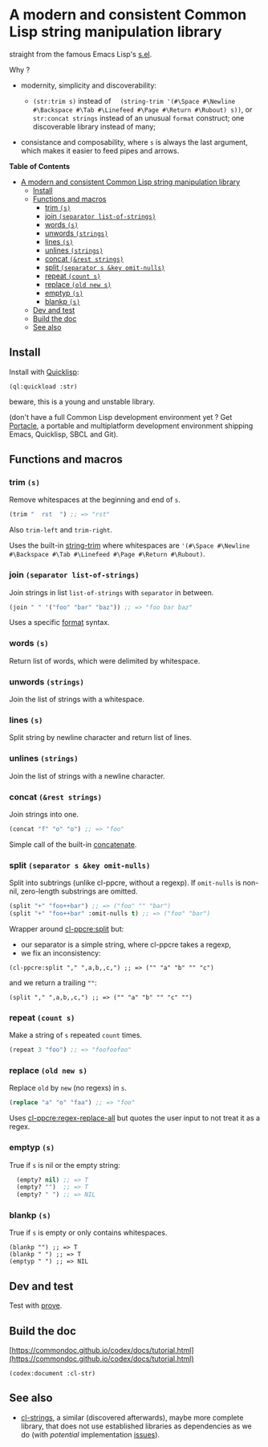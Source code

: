 # A modern and consistent Common Lisp string manipulation library

straight from the famous Emacs Lisp's [s.el](https://github.com/magnars/s.el).

Why ?

* modernity, simplicity and discoverability:

  - `(str:trim s)` instead of `  (string-trim '(#\Space #\Newline #\Backspace #\Tab #\Linefeed #\Page #\Return #\Rubout) s))`,
or `str:concat strings` instead of an unusual `format` construct; one discoverable library instead of many;

* consistance and composability, where `s` is always the last argument, which makes it
  easier to feed pipes and arrows.

<!-- markdown-toc start - Don't edit this section. Run M-x markdown-toc-generate-toc again -->
**Table of Contents**

- [A modern and consistent Common Lisp string manipulation library](#a-modern-and-consistent-common-lisp-string-manipulation-library)
    - [Install](#install)
    - [Functions and macros](#functions-and-macros)
        - [trim `(s)`](#trim-s)
        - [join `(separator list-of-strings)`](#join-separator-list-of-strings)
        - [words `(s)`](#words-s)
        - [unwords `(strings)`](#unwords-strings)
        - [lines `(s)`](#lines-s)
        - [unlines `(strings)`](#unlines-strings)
        - [concat `(&rest strings)`](#concat-rest-strings)
        - [split `(separator s &key omit-nulls)`](#split-separator-s-key-omit-nulls)
        - [repeat `(count s)`](#repeat-count-s)
        - [replace `(old new s)`](#replace-old-new-s)
        - [emptyp `(s)`](#emptyp-s)
        - [blankp `(s)`](#blankp-s)
    - [Dev and test](#dev-and-test)
    - [Build the doc](#build-the-doc)
    - [See also](#see-also)

<!-- markdown-toc end -->

## Install

Install with [Quicklisp](https://www.quicklisp.org/beta/):

    (ql:quickload :str)

beware, this is a young and unstable library.

(don't have a full Common Lisp development environment yet ? Get
[Portacle](https://shinmera.github.io/portacle/), a portable and
multiplatform development environment shipping Emacs, Quicklisp, SBCL
and Git).

## Functions and macros

### trim `(s)`
Remove whitespaces at the beginning and end of `s`.

```cl
(trim "  rst  ") ;; => "rst"
```

Also `trim-left` and `trim-right`.

Uses the built-in
[string-trim](https://lispcookbook.github.io/cl-cookbook/strings.html#trimming-blanks-from-the-ends-of-a-string)
where whitespaces are `'(#\Space #\Newline #\Backspace #\Tab #\Linefeed #\Page #\Return #\Rubout)`.

### join `(separator list-of-strings)`

Join strings in list `list-of-strings` with `separator` in between.

```cl
(join " " '("foo" "bar" "baz")) ;; => "foo bar baz"
```

Uses a specific [format](http://jtra.cz/stuff/lisp/sclr/format.html) syntax.

### words `(s)`

Return list of words, which were delimited by whitespace.

### unwords `(strings)`

Join the list of strings with a whitespace.

### lines `(s)`

Split string by newline character and return list of lines.

### unlines `(strings)`

Join the list of strings with a newline character.

### concat `(&rest strings)`

Join strings into one.

```cl
(concat "f" "o" "o") ;; => "foo"
```

Simple call of the built-in [concatenate](https://lispcookbook.github.io/cl-cookbook/strings.html#concatenating-strings).

### split `(separator s &key omit-nulls)`

Split into subtrings (unlike cl-ppcre, without a regexp). If
`omit-nulls` is non-nil, zero-length substrings are omitted.

```cl
(split "+" "foo++bar") ;; => ("foo" "" "bar")
(split "+" "foo++bar" :omit-nulls t) ;; => ("foo" "bar")
```

Wrapper around [cl-ppcre:split](http://weitz.de/cl-ppcre/#split) but:

- our separator is a simple string, where cl-ppcre takes a regexp,
- we fix an inconsistency:

```
(cl-ppcre:split "," ",a,b,,c,") ;; => ("" "a" "b" "" "c")
```

and we return a trailing `""`:

    (split "," ",a,b,,c,") ;; => ("" "a" "b" "" "c" "")

### repeat `(count s)`

Make a string of `s` repeated `count` times.

```cl
(repeat 3 "foo") ;; => "foofoofoo"
```

### replace `(old new s)`

Replace `old` by `new` (no regexs) in `s`.

```cl
(replace "a" "o" "faa") ;; => "foo"
```

Uses
[cl-ppcre:regex-replace-all](http://weitz.de/cl-ppcre/#regex-replace-all)
but quotes the user input to not treat it as a regex.

### emptyp `(s)`

True if `s` is nil or the empty string:

```cl
  (empty? nil) ;; => T
  (empty? "")  ;; => T
  (empty? " ") ;; => NIL
```

### blankp `(s)`

True if `s` is empty or only contains whitespaces.

    (blankp "") ;; => T
    (blankp " ") ;; => T
    (emptyp " ") ;; => NIL

## Dev and test

Test with [prove](https://github.com/fukamachi/prove).


## Build the doc

[https://commondoc.github.io/codex/docs/tutorial.html](https://commondoc.github.io/codex/docs/tutorial.html)

    (codex:document :cl-str)

## See also

* [cl-strings](https://github.com/diogoalexandrefranco/cl-strings), a
  similar (discovered afterwards), maybe more complete library, that
  does not use established libraries as dependencies as we do (with
  *potential* implementation
  [issues](https://github.com/diogoalexandrefranco/cl-strings/issues/2)).
